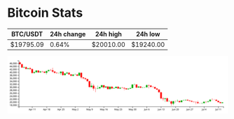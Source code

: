 # Bitcoin Stats

BTC/USDT|24h change|24h high|24h low|
|---|---|---|---|
|$19795.09|0.64%|$20010.00|$19240.00|

<img src="./chart.svg">
